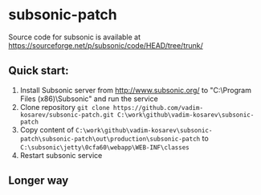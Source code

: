 # subsonic-patch

Source code for subsonic is available at https://sourceforge.net/p/subsonic/code/HEAD/tree/trunk/

## Quick start:
1. Install Subsonic server from http://www.subsonic.org/ to "C:\Program Files (x86)\Subsonic" and run the service
2. Clone repository ```git clone https://github.com/vadim-kosarev/subsonic-patch.git C:\work\github\vadim-kosarev\subsonic-patch```
3. Copy content of ```C:\work\github\vadim-kosarev\subsonic-patch\subsonic-patch\out\production\subsonic-patch``` to ```C:\subsonic\jetty\0cfa60\webapp\WEB-INF\classes```
4. Restart subsonic service


## Longer way
